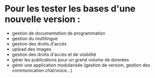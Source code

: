 # Pour les tester les bases d'une nouvelle version :
* gestion de documentation de programmation
* gestion du multilingue
* gestion des droits d'accès
* upload des images
* gestion des droits d'accès et de visibilité
* gérer les publications pour un grand volume de données
* gérer une application modularisée (gestion de version, gestion des communication chat/voice...)